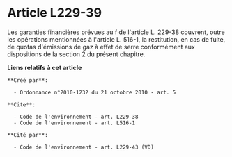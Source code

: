 # Article L229-39

Les garanties financières prévues au f de l'article L. 229-38 couvrent, outre les opérations mentionnées à l'article L.
516-1, la restitution, en cas de fuite, de quotas d'émissions de gaz à effet de serre conformément aux dispositions de la
section 2 du présent chapitre.

**Liens relatifs à cet article**

	**Créé par**:

	  - Ordonnance n°2010-1232 du 21 octobre 2010 - art. 5

	**Cite**:

	  - Code de l'environnement - art. L229-38
	  - Code de l'environnement - art. L516-1

	**Cité par**:

	  - Code de l'environnement - art. L229-43 (VD)
